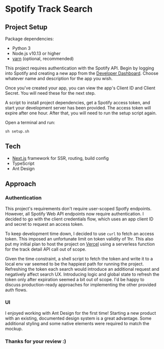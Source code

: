 # Spotify Track Search

## Project Setup

Package dependencies:
* Python 3
* Node.js v10.13 or higher
* [yarn](https://yarnpkg.com/) (optional, recommended)

This project requires authentication with the Spotify API. Begin by logging into Spotify and creating a new app from the [Developer Dashboard](https://developer.spotify.com/dashboard/applications). Choose whatever name and description for the app you wish.

Once you've created your app, you can view the app's Client ID and Client Secret. You will need these for the next step.

A script to install project dependencies, get a Spotify access token, and start your development server has been provided. 
The access token will expire after one hour. After that, you will need to run the setup script again.

Open a terminal and run:
```shell
sh setup.sh
```

## Tech

* [Next.js](https://nextjs.org/) framework for SSR, routing, build config
* TypeScript
* Ant Design

## Approach

### Authentication
This project's requirements don't require user-scoped Spotfy endpoints. However, all Spotify Web API endpoints now require authentication. I decided to go with the client credentials flow, which uses an app client ID and secret to request an access token.

To keep development time down, I decided to use `curl` to fetch an access token. This imposed an unfortunate limit on token validity of 1hr. This also put my initial plan to host the project on [Vercel](https://vercel.com/) using a serverless function for the track detail API call out of scope.

Given the time constraint, a shell script to fetch the token and write it to a local env var seemed to be the happiest path for running the project. Refreshing the token each search would introduce an additional request and negatively affect search UX. Introducing logic and global state to refresh the token only after expiration seemed a bit out of scope. I'd be happy to discuss production-ready approaches for implementing the other provided auth flows.

### UI
I enjoyed working with Ant Design for the first time! Starting a new product with an existing, documented design system is a great advantage. Some additional styling and some native elements were required to match the mockup.

### Thanks for your review :)


